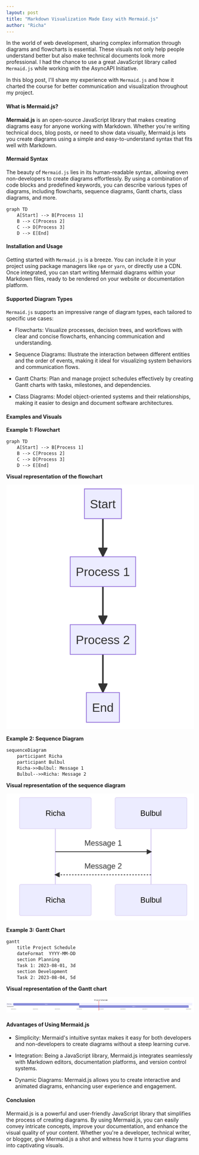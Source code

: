 ```yaml
---
layout: post
title: "Markdown Visualization Made Easy with Mermaid.js"
author: "Richa"
---
```


In the world of web development, sharing complex information through diagrams and flowcharts is essential. These visuals not only help people understand better but also make technical documents look more professional. I had the chance to use a great JavaScript library called `Mermaid.js` while working with the AsyncAPI Initiative.

In this blog post, I'll share my experience with `Mermaid.js` and how it charted the course for better communication and visualization throughout my project. 

#### What is Mermaid.js? 

**Mermaid.js** is an open-source JavaScript library that makes creating diagrams easy for anyone working with Markdown. Whether you're writing technical docs, blog posts, or need to show data visually, Mermaid.js lets you create diagrams using a simple and easy-to-understand syntax that fits well with Markdown.

#### Mermaid Syntax

The beauty of `Mermaid.js` lies in its human-readable syntax, allowing even non-developers to create diagrams effortlessly. By using a combination of code blocks and predefined keywords, you can describe various types of diagrams, including flowcharts, sequence diagrams, Gantt charts, class diagrams, and more.

```
graph TD
    A[Start] --> B[Process 1]
    B --> C[Process 2]
    C --> D[Process 3]
    D --> E[End]
```


#### Installation and Usage

Getting started with `Mermaid.js` is a breeze. You can include it in your project using package managers like `npm` or `yarn`, or directly use a CDN. Once integrated, you can start writing Mermaid diagrams within your Markdown files, ready to be rendered on your website or documentation platform.

#### Supported Diagram Types

`Mermaid.js` supports an impressive range of diagram types, each tailored to specific use cases:

- Flowcharts: Visualize processes, decision trees, and workflows with clear and concise flowcharts, enhancing communication and understanding.

- Sequence Diagrams: Illustrate the interaction between different entities and the order of events, making it ideal for visualizing system behaviors and communication flows.

- Gantt Charts: Plan and manage project schedules effectively by creating Gantt charts with tasks, milestones, and dependencies.

- Class Diagrams: Model object-oriented systems and their relationships, making it easier to design and document software architectures.

#### Examples and Visuals

**Example 1: Flowchart**

```
graph TD
    A[Start] --> B[Process 1]
    B --> C[Process 2]
    C --> D[Process 3]
    D --> E[End]
```

**Visual representation of the flowchart**


![flowchart](https://raw.githubusercontent.com/14Richa/testga/main/flowchart.png)

**Example 2: Sequence Diagram**

```
sequenceDiagram
    participant Richa
    participant Bulbul
    Richa->>Bulbul: Message 1
    Bulbul-->>Richa: Message 2

```

**Visual representation of the sequence diagram**

![sequence diagram](https://raw.githubusercontent.com/14Richa/testga/main/sequence-diagram.png)

**Example 3: Gantt Chart**

```
gantt
    title Project Schedule
    dateFormat  YYYY-MM-DD
    section Planning
    Task 1: 2023-08-01, 3d
    section Development
    Task 2: 2023-08-04, 5d
```

**Visual representation of the Gantt chart**

![Gantt chart](https://raw.githubusercontent.com/14Richa/testga/main/grantchart.png)


#### Advantages of Using Mermaid.js

- Simplicity: Mermaid's intuitive syntax makes it easy for both developers and non-developers to create diagrams without a steep learning curve.

- Integration: Being a JavaScript library, Mermaid.js integrates seamlessly with Markdown editors, documentation platforms, and version control systems.

- Dynamic Diagrams: Mermaid.js allows you to create interactive and animated diagrams, enhancing user experience and engagement.

#### Conclusion

Mermaid.js is a powerful and user-friendly JavaScript library  that simplifies the process of creating diagrams. By using Mermaid.js, you can easily convey intricate concepts, improve your documentation, and enhance the visual quality of your content. Whether you're a developer, technical writer, or blogger, give Mermaid.js a shot and witness how it turns your diagrams into captivating visuals.